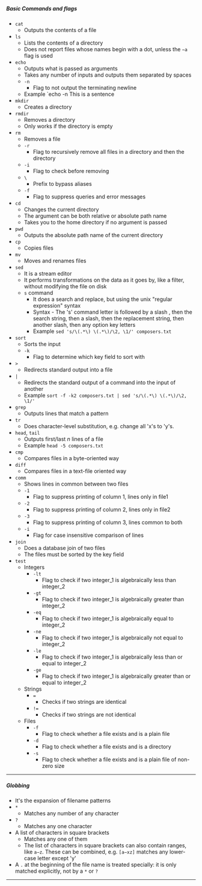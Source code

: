 ##### Basic Commands and flags
- `cat`
	- Outputs the contents of a file
- `ls`
	- Lists the contents of a directory
	- Does not report files whose names begin with a dot, unless the `−a` flag is used
- `echo`
	- Outputs what is passed as arguments
	- Takes any number of inputs and outputs them separated by spaces
	- `-n`
		- Flag to not output the terminating newline
	- Example `echo -n This is a sentence
- `mkdir`
	- Creates a directory
- `rmdir`
	- Removes a directory
	- Only works if the directory is empty
- `rm`
	- Removes a file
	- `-r`
		- Flag to recursively remove all files in a directory and then the directory
	- `-i`
		- Flag to check before removing
	- `\`
		- Prefix to bypass aliases
	- `-f`
		- Flag to suppress queries and error messages
- `cd`
	- Changes the current directory
	- The argument can be both relative or absolute path name
	- Takes you to the home directory if no argument is passed
- `pwd`
	- Outputs the absolute path name of the current directory
- `cp`
	- Copies files
- `mv`
	- Moves and renames files
- `sed`
	- It is a stream editor
	- It performs transformations on the data as it goes by, like a filter, without modifying the file on disk
	- `s` command
		- It does a search and replace, but using the unix "regular expression" syntax
		- Syntax - The 's' command letter is followed by a slash , then the search string, then a slash, then the replacement string, then another slash, then any option key letters
		- Example `sed 's/\(.*\) \(.*\)/\2, \1/' composers.txt`
- `sort`
	- Sorts the input
	- `-k`
		- Flag to determine which key field to sort with
- `>`
	- Redirects standard output into a file
- `|`
	- Redirects the standard output of a command into the input of another
	- Example `sort -f -k2 composers.txt | sed 's/\(.*\) \(.*\)/\2, \1/'`
- `grep`
	- Outputs lines that match a pattern
- `tr`
	- Does character-level substitution, e.g. change all 'x's to 'y's.
- `head`, `tail`
	- Outputs first/last _n_ lines of a file
	- Example `head -5 composers.txt`
- `cmp`
	- Compares files in a byte-oriented way
- `diff`
	- Compares files in a text-file oriented way
- `comm`
	- Shows lines in common between two files
	- `-1`
		- Flag to suppress printing of column 1, lines only in file1
	- `-2`
		- Flag to suppress printing of column 2, lines only in file2
	- `-3`
		- Flag to suppress printing of column 3, lines common to both
	- `-i`
		- Flag for case insensitive comparison of lines
- `join`
	- Does a database join of two files
	- The files must be sorted by the key field
- `test`
	- Integers
		- `-lt`
			- Flag to check if two integer_1 is algebraically less than integer_2
		- `-gt`
			- Flag to check if two integer_1 is algebraically greater than integer_2
		- `-eq`
			- Flag to check if two integer_1 is algebraically equal to integer_2
		- `-ne`
			- Flag to check if two integer_1 is algebraically not equal to integer_2
		- `-le`
			- Flag to check if two integer_1 is algebraically less than or equal to integer_2
		- `-ge`
			- Flag to check if two integer_1 is algebraically greater than or equal to integer_2
	- Strings
		- `=`
			- Checks if two strings are identical
		- `!=`
			- Checks if two strings are not identical
	- Files
		- `-f`
			- Flag to check whether a file exists and is a plain file
		- `-d`
			- Flag to check whether a file exists and is a directory
		- `-s`
			- Flag to check whether a file exists and is a plain file of non-zero size

---

##### Globbing
- It's the expansion of filename patterns
- `*`
	- Matches any number of any character
- `?`
	- Matches any one character
- A list of characters in square brackets
	- Matches any one of them
	- The list of characters in square brackets can also contain ranges, like `a−z`. These can be combined, e.g. `[a−xz]` matches any lower-case letter except 'y'
- A `.` at the beginning of the file name is treated specially: it is only matched explicitly, not by a `*` or `?`

---
